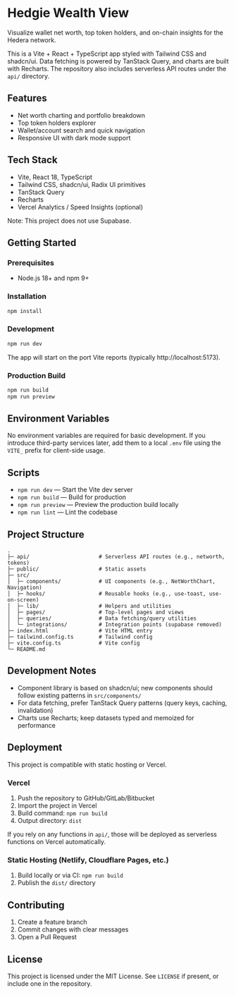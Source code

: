 # Hedgie Wealth View

Visualize wallet net worth, top token holders, and on-chain insights for the Hedera network.

This is a Vite + React + TypeScript app styled with Tailwind CSS and shadcn/ui. Data fetching is powered by TanStack Query, and charts are built with Recharts. The repository also includes serverless API routes under the `api/` directory.

## Features

- Net worth charting and portfolio breakdown
- Top token holders explorer
- Wallet/account search and quick navigation
- Responsive UI with dark mode support

## Tech Stack

- Vite, React 18, TypeScript
- Tailwind CSS, shadcn/ui, Radix UI primitives
- TanStack Query
- Recharts
- Vercel Analytics / Speed Insights (optional)

Note: This project does not use Supabase.

## Getting Started

### Prerequisites

- Node.js 18+ and npm 9+

### Installation

```bash
npm install
```

### Development

```bash
npm run dev
```

The app will start on the port Vite reports (typically http://localhost:5173).

### Production Build

```bash
npm run build
npm run preview
```

## Environment Variables

No environment variables are required for basic development. If you introduce third-party services later, add them to a local `.env` file using the `VITE_` prefix for client-side usage.

## Scripts

- `npm run dev` — Start the Vite dev server
- `npm run build` — Build for production
- `npm run preview` — Preview the production build locally
- `npm run lint` — Lint the codebase

## Project Structure

```
.
├─ api/                      # Serverless API routes (e.g., networth, tokens)
├─ public/                   # Static assets
├─ src/
│  ├─ components/            # UI components (e.g., NetWorthChart, Navigation)
│  ├─ hooks/                 # Reusable hooks (e.g., use-toast, use-on-screen)
│  ├─ lib/                   # Helpers and utilities
│  ├─ pages/                 # Top-level pages and views
│  ├─ queries/               # Data fetching/query utilities
│  └─ integrations/          # Integration points (supabase removed)
├─ index.html                # Vite HTML entry
├─ tailwind.config.ts        # Tailwind config
├─ vite.config.ts            # Vite config
└─ README.md
```

## Development Notes

- Component library is based on shadcn/ui; new components should follow existing patterns in `src/components/`
- For data fetching, prefer TanStack Query patterns (query keys, caching, invalidation)
- Charts use Recharts; keep datasets typed and memoized for performance

## Deployment

This project is compatible with static hosting or Vercel.

### Vercel

1. Push the repository to GitHub/GitLab/Bitbucket
2. Import the project in Vercel
3. Build command: `npm run build`
4. Output directory: `dist`

If you rely on any functions in `api/`, those will be deployed as serverless functions on Vercel automatically.

### Static Hosting (Netlify, Cloudflare Pages, etc.)

1. Build locally or via CI: `npm run build`
2. Publish the `dist/` directory

## Contributing

1. Create a feature branch
2. Commit changes with clear messages
3. Open a Pull Request

## License

This project is licensed under the MIT License. See `LICENSE` if present, or include one in the repository.
